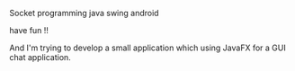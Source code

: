 


Socket programming java swing android

have fun !!

And I'm trying to develop a small application which using JavaFX for a GUI chat application.

